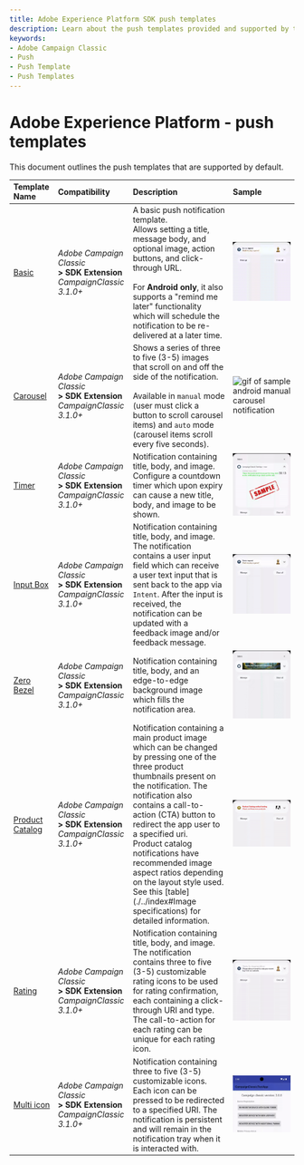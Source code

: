```yaml
---
title: Adobe Experience Platform SDK push templates
description: Learn about the push templates provided and supported by the Adobe Campaign Classic Mobile SDK extension.
keywords:
- Adobe Campaign Classic
- Push
- Push Template
- Push Templates
---
```


# Adobe Experience Platform - push templates

This document outlines the push templates that are supported by default.

<InlineAlert variant="info" slots="text"/>

| Template Name | Compatibility | Description | Sample |
| :------------ | :------------ | :---------- | :----- |
| [Basic](./basic) | *Adobe Campaign Classic*<br /> **> SDK Extension**<br />*CampaignClassic 3.1.0+* <br /> | A basic push notification template. <br />Allows setting a title, message body, and optional image, action buttons, and click-through URL. <br /><br />For **Android only**, it also supports a "remind me later" functionality which will schedule the notification to be re-delivered at a later time. | ![gif of sample android basic notification](./../templates/assets/android_basic.gif) |
| [Carousel](./carousel) | *Adobe Campaign Classic*<br /> **> SDK Extension**<br /> *CampaignClassic 3.1.0+* <br /> | Shows a series of three to five (3-5) images that scroll on and off the side of the notification. <br /><br />Available in `manual` mode (user must click a button to scroll carousel items) and `auto` mode (carousel items scroll every five seconds). | ![gif of sample android manual carousel notification](./../templates/assets/android_manual_carousel.gif) |
| [Timer](./timer) | *Adobe Campaign Classic*<br /> **> SDK Extension**<br /> *CampaignClassic 3.1.0+* <br /> | Notification containing title, body, and image.  Configure a countdown timer which upon expiry can cause a new title, body, and image to be shown. | ![gif of sample android timer notification](./../templates/assets/android_timer.gif) |
| [Input Box](./input-box) | *Adobe Campaign Classic*<br /> **> SDK Extension**<br /> *CampaignClassic 3.1.0+* <br /> | Notification containing title, body, and image. The notification contains a user input field which can receive a user text input that is sent back to the app via `Intent`. After the input is received, the notification can be updated with a feedback image and/or feedback message. | ![gif of sample input box notification](./../templates/assets/input_box.gif) |
| [Zero Bezel](./zero-bezel) | *Adobe Campaign Classic*<br /> **> SDK Extension**<br />  *CampaignClassic 3.1.0+* <br /> | Notification containing title, body, and an edge-to-edge background image which fills the notification area. | ![gif of sample zero bezel notification](./../templates/assets/zero_bezel.gif) |
| [Product Catalog](./catalog) | *Adobe Campaign Classic*<br /> **> SDK Extension**<br />  *CampaignClassic 3.1.0+* <br /> | Notification containing a main product image which can be changed by pressing one of the three product thumbnails present on the notification. The notification also contains a call-to-action (CTA) button to redirect the app user to a specified uri. <br />Product catalog notifications have recommended image aspect ratios depending on the layout style used. See this [table](./../index#Image specifications) for detailed information. | ![gif of sample product catalog notification](./../templates/assets/vertical_catalog.gif) |
| [Rating](./rating) | *Adobe Campaign Classic*<br /> **> SDK Extension**<br />  *CampaignClassic 3.1.0+* <br /> | Notification containing title, body, and image.  The notification contains three to five (3-5) customizable rating icons to be used for rating confirmation, each containing a click-through URI and type. The call-to-action for each rating can be unique for each rating icon. | ![gif of sample rating notification](./../templates/assets/rating.gif) |
| [Multi icon](./multi-icon) | *Adobe Campaign Classic*<br /> **> SDK Extension**<br />  *CampaignClassic 3.1.0+* <br /> | Notification containing three to five (3-5) customizable icons. Each icon can be pressed to be redirected to a specified URI. The notification is persistent and will remain in the notification tray when it is interacted with. | ![gif of sample multi-icon notification](./../templates/assets/multi_icon.gif) |
